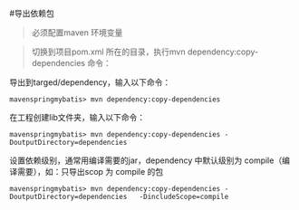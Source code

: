 #导出依赖包
> 必须配置maven 环境变量

>切换到项目pom.xml 所在的目录，执行mvn dependency:copy-dependencies 命令：

导出到targed/dependency，输入以下命令：
```
mavenspringmybatis> mvn dependency:copy-dependencies
```

在工程创建lib文件夹，输入以下命令：
```
mavenspringmybatis> mvn dependency:copy-dependencies -DoutputDirectory=dependencies  
```

设置依赖级别，通常用编译需要的jar，dependency 中默认级别为 compile（编译需要），如：只导出scop 为 compile 的包
```
mavenspringmybatis> mvn dependency:copy-dependencies -DoutputDirectory=dependencies   -DincludeScope=compile  
```
